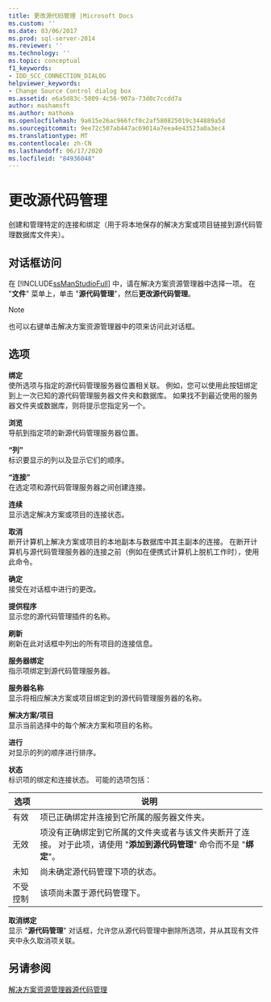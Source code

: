 ```yaml
---
title: 更改源代码管理 |Microsoft Docs
ms.custom: ''
ms.date: 03/06/2017
ms.prod: sql-server-2014
ms.reviewer: ''
ms.technology: ''
ms.topic: conceptual
f1_keywords:
- IDD_SCC_CONNECTION_DIALOG
helpviewer_keywords:
- Change Source Control dialog box
ms.assetid: e6a5d83c-5809-4c56-907a-73d0c7ccdd7a
author: mashamsft
ms.author: mathoma
ms.openlocfilehash: 9a615e26ac966fcf0c2af580825019c344889a5d
ms.sourcegitcommit: 9ee72c507ab447ac69014a7eea4e43523a0a3ec4
ms.translationtype: MT
ms.contentlocale: zh-CN
ms.lasthandoff: 06/17/2020
ms.locfileid: "84936048"
---
```

# <a name="change-source-control"></a>更改源代码管理
  创建和管理特定的连接和绑定（用于将本地保存的解决方案或项目链接到源代码管理数据库文件夹）。  
  
## <a name="dialog-box-access"></a>对话框访问  
 在 [!INCLUDE[ssManStudioFull](../includes/ssmanstudiofull-md.md)] 中，请在解决方案资源管理器中选择一项。 在 "**文件**" 菜单上，单击 "**源代码管理**"，然后**更改源代码管理**。  
  
> [!NOTE]  
>  也可以右键单击解决方案资源管理器中的项来访问此对话框。  
  
## <a name="options"></a>选项  
 **绑定**  
 使所选项与指定的源代码管理服务器位置相关联。 例如，您可以使用此按钮绑定到上一次已知的源代码管理服务器文件夹和数据库。 如果找不到最近使用的服务器文件夹或数据库，则将提示您指定另一个。  
  
 **浏览**  
 导航到指定项的新源代码管理服务器位置。  
  
 **“列”**  
 标识要显示的列以及显示它们的顺序。  
  
 **“连接”**  
 在选定项和源代码管理服务器之间创建连接。  
  
 **连续**  
 显示选定解决方案或项目的连接状态。  
  
 **取消**  
 断开计算机上解决方案或项目的本地副本与数据库中其主副本的连接。 在断开计算机与源代码管理服务器的连接之前（例如在便携式计算机上脱机工作时），使用此命令。  
  
 **确定**  
 接受在对话框中进行的更改。  
  
 **提供程序**  
 显示您的源代码管理插件的名称。  
  
 **刷新**  
 刷新在此对话框中列出的所有项目的连接信息。  
  
 **服务器绑定**  
 指示项绑定到源代码管理服务器。  
  
 **服务器名称**  
 显示将相应解决方案或项目绑定到的源代码管理服务器的名称。  
  
 **解决方案/项目**  
 显示当前选择中的每个解决方案和项目的名称。  
  
 **进行**  
 对显示的列的顺序进行排序。  
  
 **状态**  
 标识项的绑定和连接状态。 可能的选项包括：  
  
|**选项**|**说明**|  
|----------------|---------------------|  
|有效|项已正确绑定并连接到它所属的服务器文件夹。|  
|无效|项没有正确绑定到它所属的文件夹或者与该文件夹断开了连接。 对于此项，请使用 "**添加到源代码管理**" 命令而不是 "**绑定**"。|  
|未知|尚未确定源代码管理下项的状态。|  
|不受控制|该项尚未置于源代码管理下。|  
  
 **取消绑定**  
 显示 "**源代码管理**" 对话框，允许您从源代码管理中删除所选项，并从其现有文件夹中永久取消项关联。  
  
## <a name="see-also"></a>另请参阅  
 [解决方案资源管理器源代码管理](../../2014/database-engine/solution-explorer-source-control.md)  
  
  
